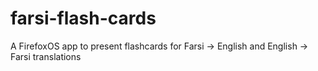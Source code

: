 farsi-flash-cards
=================

A FirefoxOS app to present flashcards for Farsi -> English and English -> Farsi translations
